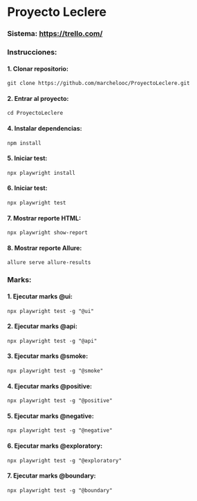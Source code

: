 # Proyecto Leclere

### Sistema: https://trello.com/

### Instrucciones:

#### 1. Clonar repositorio:
```
git clone https://github.com/marchelooc/ProyectoLeclere.git
```

#### 2. Entrar al proyecto:
```
cd ProyectoLeclere
```

#### 4. Instalar dependencias:
```
npm install
```

#### 5. Iniciar test:
```
npx playwright install
```

#### 6. Iniciar test:
```
npx playwright test
```

#### 7. Mostrar reporte HTML:
```
npx playwright show-report
```

#### 8. Mostrar reporte Allure:
```
allure serve allure-results 
```
### Marks:

#### 1. Ejecutar marks @ui:
```
npx playwright test -g "@ui"
```
#### 2. Ejecutar marks @api:
```
npx playwright test -g "@api" 
```
#### 3. Ejecutar marks @smoke:
```
npx playwright test -g "@smoke" 
```
#### 4. Ejecutar marks @positive:
```
npx playwright test -g "@positive"
```
#### 5. Ejecutar marks @negative:
```
npx playwright test -g "@negative"
```
#### 6. Ejecutar marks @exploratory:
```
npx playwright test -g "@exploratory" 
```
#### 7. Ejecutar marks @boundary:
```
npx playwright test -g "@boundary" 
```
